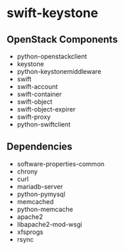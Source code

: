 # swift-keystone

OpenStack Components
--------------------
- python-openstackclient
- keystone
- python-keystonemiddleware
- swift
- swift-account
- swift-container
- swift-object
- swift-object-expirer
- swift-proxy
- python-swiftclient


Dependencies
------------
- software-properties-common
- chrony
- curl
- mariadb-server
- python-pymysql
- memcached
- python-memcache
- apache2
- libapache2-mod-wsgi
- xfsprogs
- rsync
